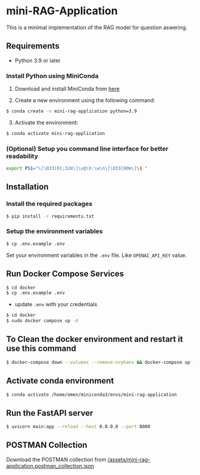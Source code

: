 # mini-RAG-Application

This is a minimal implementation of the RAG model for question aswering.

## Requirements

- Python 3.9 or later

### Install Python using MiniConda

1. Download and install MiniConda from [here](https://docs.anaconda.com/free/miniconda/#quick-command-line-install)

2. Create a new environment using the following command:

```bash
$ conda create -n mini-rag-application python=3.9
```

3. Activate the environment:

```bash
$ conda activate mini-rag-application
```

### (Optional) Setup you command line interface for better readability

```bash
export PS1="\[\033[01;32m\]\u@\h:\w\n\[\033[00m\]\$ "
```

## Installation

### Install the required packages

```bash
$ pip install -r requirements.txt
```

### Setup the environment variables

```bash
$ cp .env.example .env
```

Set your environment variables in the `.env` file. Like `OPENAI_API_KEY` value.

## Run Docker Compose Services

```bash
$ cd docker
$ cp .env.example .env
```

- update `.env` with your credentials

```bash
$ cd docker
$ sudo docker compose up -d
```

## To Clean the docker environment and restart it use this command

```bash
$ docker-compose down --volumes --remove-orphans && docker-compose up --build -d

```
## Activate conda environment

```bash
$ conda activate /home/omen/miniconda3/envs/mini-rag-application

```


## Run the FastAPI server

```bash
$ uvicorn main:app --reload --host 0.0.0.0 --port 8000
```

## POSTMAN Collection

Download the POSTMAN collection from [/assets/mini-rag-application.postman_collection.json](/assets/mini-rag-application.postman_collection.json)


